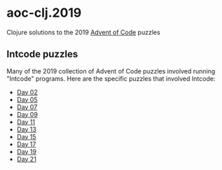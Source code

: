 # aoc-clj.2019

Clojure solutions to the 2019 [Advent of Code](https://adventofcode.org) puzzles

## Intcode puzzles

Many of the 2019 collection of Advent of Code puzzles involved running
"Intcode" programs. Here are the specific puzzles that involved Intcode:

* [Day 02](day02.clj)
* [Day 05](day03.clj)
* [Day 07](day07.clj)
* [Day 09](day09.clj)
* [Day 11](day11.clj)
* [Day 13](day13.clj)
* [Day 15](day15.clj)
* [Day 17](day17.clj)
* [Day 19](day19.clj)
* [Day 21](day21.clj)